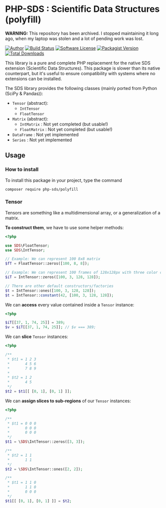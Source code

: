 # PHP-SDS : Scientific Data Structures (polyfill)

**WARNING:** This repository has been archived. I stopped maintaining it long ago, when my laptop was stolen and a lot of pending work was lost.

[![Author](http://img.shields.io/badge/author-@castarco-blue.svg?style=flat-square)](https://twitter.com/castarco)
[![Build Status](https://img.shields.io/travis/SciPHPy/php-sds-polyfill/master.svg?style=flat-square)](https://travis-ci.org/SciPHPy/php-sds-polyfill)
[![Software License](https://img.shields.io/badge/license-MIT-brightgreen.svg?style=flat-square)](LICENSE)
[![Packagist Version](https://img.shields.io/packagist/v/php-sds/polyfill.svg?style=flat-square)](https://packagist.org/packages/php-sds/polyfill)
[![Total Downloads](https://img.shields.io/packagist/dt/php-sds/polyfill.svg?style=flat-square)](https://packagist.org/packages/php-sds/polyfill)

This library is a pure and complete PHP replacement for the native SDS extension (Scientific Data Structures). This
package is slower than its native counterpart, but it's useful to ensure compatibility with systems where no extensions
can be installed.

The SDS library provides the following classes (mainly ported from Python (SciPy & Pandas)):
  * `Tensor` (abstract):
    * `IntTensor`
    * `FloatTensor`
  * `Matrix` (abstract):
    * `IntMatrix` : Not yet completed (but usable!)
    * `FloatMatrix` : Not yet completed (but usable!)
  * `DataFrame` : Not yet implemented
  * `Series` : Not yet implemented



## Usage

### How to install

To install this package in your project, type the command

```bash
composer require php-sds/polyfill
```

### Tensor

Tensors are something like a multidimensional array, or a generalization of a matrix.

**To construct them**, we have to use some helper methods:

```php
<?php

use SDS\FloatTensor;
use SDS\IntTensor;

// Example: We can represent 100 8x8 matrix
$fT = FloatTensor::zeros([100, 8, 8]);

// Example: We can represent 100 frames of 128x128px with three color channels
$iT = IntTensor::zeros([100, 3, 128, 128]);

// There are other default constructors/factories
$t = IntTensor::ones([100, 3, 128, 128]);
$t = IntTensor::constant(42, [100, 3, 128, 128]);
```

We can **access** every value contained inside a `Tensor` instance:
```php
<?php

$iT[[37, 1, 74, 25]] = 389;
$v = $iT[[37, 1, 74, 25]]; // $v === 389;
```

We can **slice** `Tensor` instances:
```php
<?php

/**
 * $t1 = 1 2 3
 *       4 5 6
 *       7 8 9
 * 
 * $t2 = 1 2
 *       4 5
 */
$t2 = $t1[[ [0, 1], [0, 1] ]];
```

We can **assign slices to sub-regions** of our `Tensor` instances:
```php
<?php

/**
 * $t1 = 0 0 0
 *       0 0 0
 *       0 0 0
 */
$t1 = \SDS\IntTensor::zeros([3, 3]);

/**
 * $t2 = 1 1
 *       1 1
 */
$t2 = \SDS\IntTensor::ones([2, 2]);

/**
 * $t1 = 1 1 0
 *       1 1 0
 *       0 0 0
 */
$t1[[ [0, 1], [0, 1] ]] = $t2;
```
